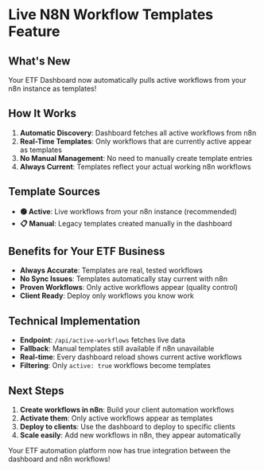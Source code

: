 # Live N8N Workflow Templates Feature

## What's New
Your ETF Dashboard now automatically pulls active workflows from your n8n instance as templates!

## How It Works
1. **Automatic Discovery**: Dashboard fetches all active workflows from n8n
2. **Real-Time Templates**: Only workflows that are currently active appear as templates
3. **No Manual Management**: No need to manually create template entries
4. **Always Current**: Templates reflect your actual working n8n workflows

## Template Sources
- **🟢 Active**: Live workflows from your n8n instance (recommended)
- **📋 Manual**: Legacy templates created manually in the dashboard

## Benefits for Your ETF Business
- **Always Accurate**: Templates are real, tested workflows
- **No Sync Issues**: Templates automatically stay current with n8n
- **Proven Workflows**: Only active workflows appear (quality control)
- **Client Ready**: Deploy only workflows you know work

## Technical Implementation
- **Endpoint**: `/api/active-workflows` fetches live data
- **Fallback**: Manual templates still available if n8n unavailable
- **Real-time**: Every dashboard reload shows current active workflows
- **Filtering**: Only `active: true` workflows become templates

## Next Steps
1. **Create workflows in n8n**: Build your client automation workflows
2. **Activate them**: Only active workflows appear as templates
3. **Deploy to clients**: Use the dashboard to deploy to specific clients
4. **Scale easily**: Add new workflows in n8n, they appear automatically

Your ETF automation platform now has true integration between the dashboard and n8n workflows!